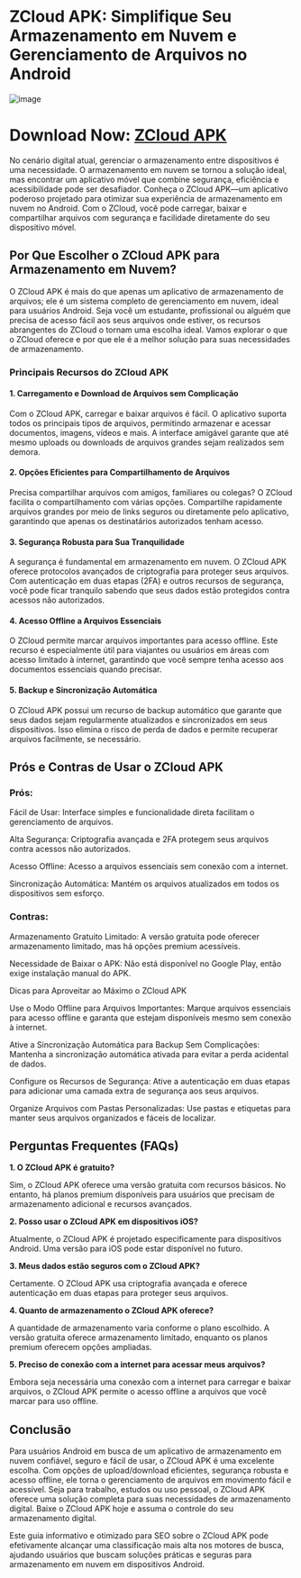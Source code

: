 # ZCloud APK: Simplifique Seu Armazenamento em Nuvem e Gerenciamento de Arquivos no Android

![image](https://github.com/user-attachments/assets/4c88a23c-d318-4ff5-ad2d-770fc369bad5)

# Download Now: [ZCloud APK](https://apkfyp.com/zcloud.html)
No cenário digital atual, gerenciar o armazenamento entre dispositivos é uma necessidade. O armazenamento em nuvem se tornou a solução ideal, mas encontrar um aplicativo móvel que combine segurança, eficiência e acessibilidade pode ser desafiador. Conheça o ZCloud APK—um aplicativo poderoso projetado para otimizar sua experiência de armazenamento em nuvem no Android. Com o ZCloud, você pode carregar, baixar e compartilhar arquivos com segurança e facilidade diretamente do seu dispositivo móvel.

## Por Que Escolher o ZCloud APK para Armazenamento em Nuvem?

O ZCloud APK é mais do que apenas um aplicativo de armazenamento de arquivos; ele é um sistema completo de gerenciamento em nuvem, ideal para usuários Android. Seja você um estudante, profissional ou alguém que precisa de acesso fácil aos seus arquivos onde estiver, os recursos abrangentes do ZCloud o tornam uma escolha ideal. Vamos explorar o que o ZCloud oferece e por que ele é a melhor solução para suas necessidades de armazenamento.

### Principais Recursos do ZCloud APK

#### 1. Carregamento e Download de Arquivos sem Complicação

Com o ZCloud APK, carregar e baixar arquivos é fácil. O aplicativo suporta todos os principais tipos de arquivos, permitindo armazenar e acessar documentos, imagens, vídeos e mais. A interface amigável garante que até mesmo uploads ou downloads de arquivos grandes sejam realizados sem demora.

#### 2. Opções Eficientes para Compartilhamento de Arquivos

Precisa compartilhar arquivos com amigos, familiares ou colegas? O ZCloud facilita o compartilhamento com várias opções. Compartilhe rapidamente arquivos grandes por meio de links seguros ou diretamente pelo aplicativo, garantindo que apenas os destinatários autorizados tenham acesso.

#### 3. Segurança Robusta para Sua Tranquilidade

A segurança é fundamental em armazenamento em nuvem. O ZCloud APK oferece protocolos avançados de criptografia para proteger seus arquivos. Com autenticação em duas etapas (2FA) e outros recursos de segurança, você pode ficar tranquilo sabendo que seus dados estão protegidos contra acessos não autorizados.

#### 4. Acesso Offline a Arquivos Essenciais

O ZCloud permite marcar arquivos importantes para acesso offline. Este recurso é especialmente útil para viajantes ou usuários em áreas com acesso limitado à internet, garantindo que você sempre tenha acesso aos documentos essenciais quando precisar.

#### 5. Backup e Sincronização Automática

O ZCloud APK possui um recurso de backup automático que garante que seus dados sejam regularmente atualizados e sincronizados em seus dispositivos. Isso elimina o risco de perda de dados e permite recuperar arquivos facilmente, se necessário.

## Prós e Contras de Usar o ZCloud APK

### Prós:

Fácil de Usar: Interface simples e funcionalidade direta facilitam o gerenciamento de arquivos.

Alta Segurança: Criptografia avançada e 2FA protegem seus arquivos contra acessos não autorizados.

Acesso Offline: Acesso a arquivos essenciais sem conexão com a internet.

Sincronização Automática: Mantém os arquivos atualizados em todos os dispositivos sem esforço.

### Contras:

Armazenamento Gratuito Limitado: A versão gratuita pode oferecer armazenamento limitado, mas há opções premium acessíveis.

Necessidade de Baixar o APK: Não está disponível no Google Play, então exige instalação manual do APK.

Dicas para Aproveitar ao Máximo o ZCloud APK

Use o Modo Offline para Arquivos Importantes: Marque arquivos essenciais para acesso offline e garanta que estejam disponíveis mesmo sem conexão à internet.

Ative a Sincronização Automática para Backup Sem Complicações: Mantenha a sincronização automática ativada para evitar a perda acidental de dados.

Configure os Recursos de Segurança: Ative a autenticação em duas etapas para adicionar uma camada extra de segurança aos seus arquivos.

Organize Arquivos com Pastas Personalizadas: Use pastas e etiquetas para manter seus arquivos organizados e fáceis de localizar.

## Perguntas Frequentes (FAQs)

**1. O ZCloud APK é gratuito?**

Sim, o ZCloud APK oferece uma versão gratuita com recursos básicos. No entanto, há planos premium disponíveis para usuários que precisam de armazenamento adicional e recursos avançados.

**2. Posso usar o ZCloud APK em dispositivos iOS?**

Atualmente, o ZCloud APK é projetado especificamente para dispositivos Android. Uma versão para iOS pode estar disponível no futuro.

**3. Meus dados estão seguros com o ZCloud APK?**

Certamente. O ZCloud APK usa criptografia avançada e oferece autenticação em duas etapas para proteger seus arquivos.

**4. Quanto de armazenamento o ZCloud APK oferece?**

A quantidade de armazenamento varia conforme o plano escolhido. A versão gratuita oferece armazenamento limitado, enquanto os planos premium oferecem opções ampliadas.

**5. Preciso de conexão com a internet para acessar meus arquivos?**

Embora seja necessária uma conexão com a internet para carregar e baixar arquivos, o ZCloud APK permite o acesso offline a arquivos que você marcar para uso offline.

## Conclusão

Para usuários Android em busca de um aplicativo de armazenamento em nuvem confiável, seguro e fácil de usar, o ZCloud APK é uma excelente escolha. Com opções de upload/download eficientes, segurança robusta e acesso offline, ele torna o gerenciamento de arquivos em movimento fácil e acessível. Seja para trabalho, estudos ou uso pessoal, o ZCloud APK oferece uma solução completa para suas necessidades de armazenamento digital. Baixe o ZCloud APK hoje e assuma o controle do seu armazenamento digital.

Este guia informativo e otimizado para SEO sobre o ZCloud APK pode efetivamente alcançar uma classificação mais alta nos motores de busca, ajudando usuários que buscam soluções práticas e seguras para armazenamento em nuvem em dispositivos Android.
